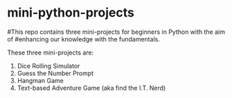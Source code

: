 # mini-python-projects
#This repo contains three mini-projects for beginners in Python with the aim of 
#enhancing our knowledge with the fundamentals.  

These three mini-projects are:  

1) Dice Rolling Simulator 
2) Guess the Number Prompt
3) Hangman Game
4) Text-based Adventure Game (aka find the I.T. Nerd)
